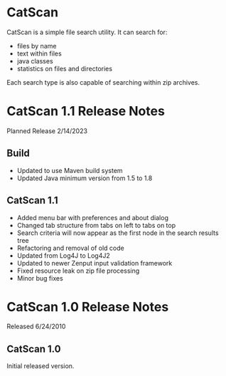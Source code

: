 # CatScan
CatScan is a simple file search utility.  It can search for:
+ files by name
+ text within files
+ java classes
+ statistics on files and directories

Each search type is also capable of searching within zip archives.

# CatScan 1.1 Release Notes
Planned Release 2/14/2023

## Build
+ Updated to use Maven build system
+ Updated Java minimum version from 1.5 to 1.8

## CatScan 1.1
+ Added menu bar with preferences and about dialog
+ Changed tab structure from tabs on left to tabs on top
+ Search criteria will now appear as the first node in the search results tree
+ Refactoring and removal of old code
+ Updated from Log4J to Log4J2
+ Updated to newer Zenput input validation framework
+ Fixed resource leak on zip file processing
+ Minor bug fixes

# CatScan 1.0 Release Notes
Released 6/24/2010

## CatScan 1.0
Initial released version.
